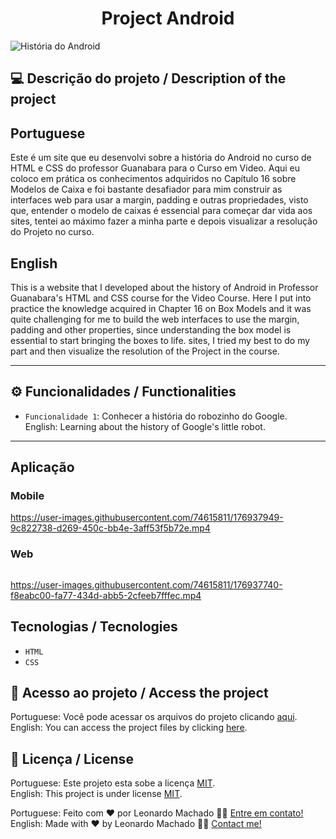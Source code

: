 <h1 align="center">Project Android</h1>

<img src="https://user-images.githubusercontent.com/74615811/176937271-bce811d8-cc24-4dd8-bb4c-f512610589e9.png" alt="História do Android">

## 💻 Descrição do projeto / Description of the project

<h2>Portuguese</h2> Este é um site que eu desenvolvi sobre a história do Android no curso de HTML e CSS do professor Guanabara para o Curso em Video. Aqui eu coloco em prática os conhecimentos adquiridos no Capítulo 16 sobre Modelos de Caixa e foi bastante desafiador para mim construir as interfaces web para usar a margin, padding e outras propriedades, visto que, entender o modelo de caixas é essencial para começar dar vida aos sites, tentei ao máximo fazer a minha parte e depois visualizar a resolução do Projeto no curso. <br>

<h2>English</h2> This is a website that I developed about the history of Android in Professor Guanabara's HTML and CSS course for the Video Course. Here I put into practice the knowledge acquired in Chapter 16 on Box Models and it was quite challenging for me to build the web interfaces to use the margin, padding and other properties, since understanding the box model is essential to start bringing the boxes to life. sites, I tried my best to do my part and then visualize the resolution of the Project in the course.

---

## ⚙️ Funcionalidades / Functionalities
- `Funcionalidade 1`: Conhecer a história do robozinho do Google. <br>
English: Learning about the history of Google's little robot.
        
---

## Aplicação

### Mobile

<p align="center">

https://user-images.githubusercontent.com/74615811/176937949-9c822738-d269-450c-bb4e-3aff53f5b72e.mp4

</p>

### Web

<p align="center" style="display: flex; align-items: flex-start; justify-content: center;">

https://user-images.githubusercontent.com/74615811/176937740-f8eabc00-fa77-434d-abb5-2cfeeb7fffec.mp4

</p>

## Tecnologias / Tecnologies
- ``HTML``
- ``CSS``

## 📁 Acesso ao projeto / Access the project

Portuguese: Você pode acessar os arquivos do projeto clicando [aqui](https://github.com/LeonardoMancilha/Project-Android/find/main). <br>
English: You can access the project files by clicking [here](https://github.com/LeonardoMancilha/Project-Android/find/main).

## 📝 Licença / License

Portuguese: Este projeto esta sobe a licença [MIT](./LICENSE). <br>
English: This project is under license [MIT](./LICENSE).

Portuguese: Feito com ❤️ por Leonardo Machado 👋🏽 [Entre em contato!](https://www.linkedin.com/in/leonardomancilha/) <br>
English: Made with ❤️ by Leonardo Machado 👋🏽 [Contact me!](https://www.linkedin.com/in/leonardomancilha/)

